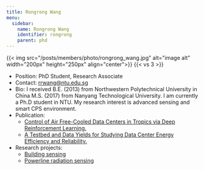 ```yaml
---
title: Rongrong Wang
menu:
  sidebar:
    name: Rongrong Wang
    identifier: rongrong
    parent: phd
---
```


{{< img src="/posts/members/photo/rongrong_wang.jpg" alt="image alt" width="200px" height="250px" align="center">}}
{{< vs 3 >}}


- Position: PhD Student, Research Associate
- Contact: rrwang@ntu.edu.sg
- Bio: I received B.E. (2013) from Northwestern Polytechnical University in China M.S. (2017) from Nanyang Technological University. I am currently a Ph.D student in NTU. My research interest is advanced sensing and smart CPS environment.
- Publication:
  - [Control of Air Free-Cooled Data Centers in Tropics via Deep Reinforcement Learning.](https://personal.ntu.edu.sg/tanrui/pub/TDC-buildsys.pdf)
  - [A Testbed and Data Yields for Studying Data Center Energy Efficiency and Reliability.](https://personal.ntu.edu.sg/tanrui/pub/DATA2018.pdf)
- Research projects:
  - [Building sensing](research/building/)
  - [Powerline radiation sensing](research/powerline/)
